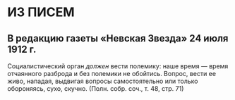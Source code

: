 # ИЗ ПИСЕМ

## В редакцию газеты «Невская Звезда» 24 июля 1912 г.

Социалистический орган _должен_ вести полемику: наше время — время отчаянного разброда и без полемики не обойтись. Вопрос, вести ее живо, нападая, выдвигая вопросы самостоятельно или только обороняясь, сухо, скучно. (Полн. собр. соч., т. 48, стр. 71)